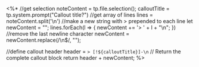 <%*
//get selection
noteContent = tp.file.selection();
calloutTitle = tp.system.prompt("Callout title?")
//get array of lines
lines = noteContent.split('\n')
//make a new string with > prepended to each line
let newContent = "";
lines.forEach(l => {
	newContent += '> ' + l + "\n";
})
//remove the last newline character
newContent = newContent.replace(/\n$/, "");


//define callout header
header = `> [!${calloutTitle}]-\n`
// Return the complete callout block
return header + newContent;
%>
